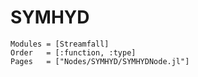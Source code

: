 # SYMHYD

```@autodocs
Modules = [Streamfall]
Order   = [:function, :type]
Pages   = ["Nodes/SYMHYD/SYMHYDNode.jl"]
```
